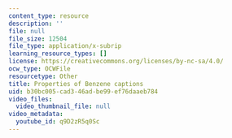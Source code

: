 ```yaml
---
content_type: resource
description: ''
file: null
file_size: 12504
file_type: application/x-subrip
learning_resource_types: []
license: https://creativecommons.org/licenses/by-nc-sa/4.0/
ocw_type: OCWFile
resourcetype: Other
title: Properties of Benzene captions
uid: b30bc005-cad3-46ad-be99-ef76daaeb784
video_files:
  video_thumbnail_file: null
video_metadata:
  youtube_id: q9D2zR5q0Sc
---
```

